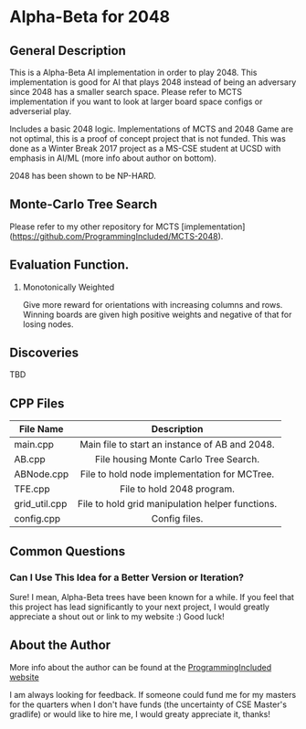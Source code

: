 # Alpha-Beta for 2048
## General Description
This is a Alpha-Beta AI implementation in order to play 2048. This implementation is good for AI that plays 2048 instead of being an adversary since 2048 has a smaller search space. Please refer to MCTS implementation if you want to look at larger board space configs or adverserial play.

Includes a basic 2048 logic. Implementations of MCTS and 2048 Game are not optimal, this is a proof of concept project that is not funded. This was done as a Winter Break 2017 project as a MS-CSE student at UCSD with emphasis in AI/ML (more info about author on bottom).

2048 has been shown to be NP-HARD.

## Monte-Carlo Tree Search
Please refer to my other repository for MCTS [implementation] (https://github.com/ProgrammingIncluded/MCTS-2048).

## Evaluation Function.
1. Monotonically Weighted

    Give more reward for orientations with increasing columns and rows. Winning boards are given high positive weights and negative of that for losing nodes.

## Discoveries
TBD
## CPP Files
| File Name | Description |
| ---------------- |:-------------:|
| main.cpp | Main file to start an instance of AB and 2048. |
| AB.cpp | File housing Monte Carlo Tree Search. |
| ABNode.cpp | File to hold node implementation for MCTree. |
| TFE.cpp | File to hold 2048 program. |
| grid_util.cpp | File to hold grid manipulation helper functions. |
| config.cpp | Config files. |

## Common Questions
### Can I Use This Idea for a Better Version or Iteration?
Sure! I mean, Alpha-Beta trees have been known for a while. If you feel that this project has lead significantly to your next project, I would greatly appreciate a shout out or link to my website :) Good luck!

## About the Author
More info about the author can be found at the [ProgrammingIncluded website](http://programmingincluded.com/aboutme/)

I am always looking for feedback. If someone could fund me for my masters for the quarters when I don't have funds (the uncertainty of CSE Master's gradlife) or would like to hire me, I would greaty appreciate it, thanks!